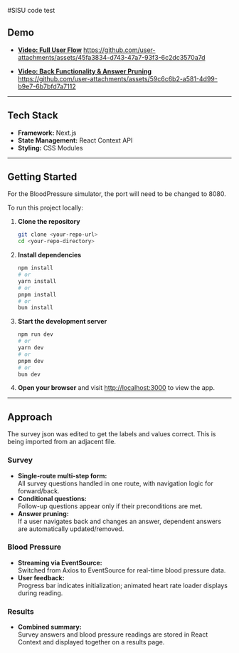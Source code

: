 #SISU code test

## Demo

- **[Video: Full User Flow](https://github.com/user-attachments/assets/45fa3834-d743-47a7-93f3-6c2dc3570a7d)**
https://github.com/user-attachments/assets/45fa3834-d743-47a7-93f3-6c2dc3570a7d

- **[Video: Back Functionality & Answer Pruning](https://github.com/user-attachments/assets/59c6c6b2-a581-4d99-b9e7-6b7bfd7a7112)**  
https://github.com/user-attachments/assets/59c6c6b2-a581-4d99-b9e7-6b7bfd7a7112

---

## Tech Stack

- **Framework:** Next.js
- **State Management:** React Context API
- **Styling:** CSS Modules

---

## Getting Started

For the BloodPressure simulator, the port will need to be changed to 8080.

To run this project locally:

1. **Clone the repository**
    ```bash
    git clone <your-repo-url>
    cd <your-repo-directory>
    ```

2. **Install dependencies**
    ```bash
    npm install
    # or
    yarn install
    # or
    pnpm install
    # or
    bun install
    ```

3. **Start the development server**
    ```bash
    npm run dev
    # or
    yarn dev
    # or
    pnpm dev
    # or
    bun dev
    ```

4. **Open your browser** and visit [http://localhost:3000](http://localhost:3000) to view the app.

---

## Approach

The survey json was edited to get the labels and values correct.
This is being imported from an adjacent file.

### Survey

- **Single-route multi-step form:**  
  All survey questions handled in one route, with navigation logic for forward/back.
- **Conditional questions:**  
  Follow-up questions appear only if their preconditions are met.
- **Answer pruning:**  
  If a user navigates back and changes an answer, dependent answers are automatically updated/removed.

### Blood Pressure

- **Streaming via EventSource:**  
  Switched from Axios to EventSource for real-time blood pressure data.
- **User feedback:**  
  Progress bar indicates initialization; animated heart rate loader displays during reading.

### Results

- **Combined summary:**  
  Survey answers and blood pressure readings are stored in React Context and displayed together on a results page.


